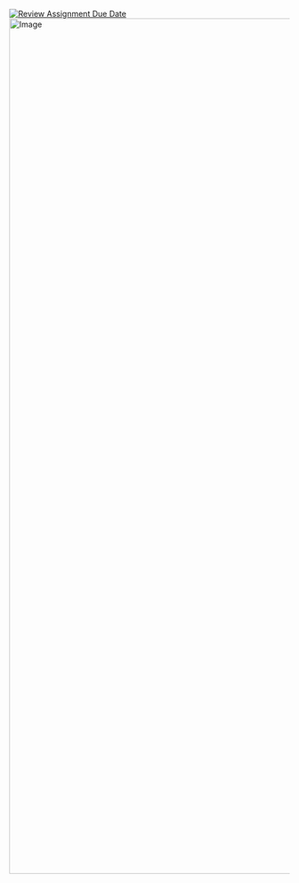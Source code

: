 [![Review Assignment Due Date](https://classroom.github.com/assets/deadline-readme-button-22041afd0340ce965d47ae6ef1cefeee28c7c493a6346c4f15d667ab976d596c.svg)](https://classroom.github.com/a/RJRVvfY1)
<img width="1536" alt="Image" src="https://github.com/user-attachments/assets/dbd5d0a0-8d01-4213-a546-7eb608cac5e0" />
